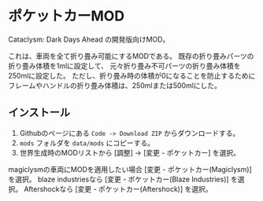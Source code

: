 # ポケットカーMOD

Cataclysm: Dark Days Ahead の開発版向けMOD。

これは、車両を全て折り畳み可能にするMODである。
既存の折り畳みパーツの折り畳み体積を1mlに設定して、
元々折り畳み不可パーツの折り畳み体積を250mlに設定した。
ただし、折り畳み時の体積が0になることを防止するために
フレームやハンドルの折り畳み体積は、250mlまたは500mlにした。

## インストール

1. Githubのページにある `Code -> Download ZIP` からダウンロードする。
2. `mods` フォルダを `data/mods` にコピーする。
3. 世界生成時のMODリストから [調整] -> [変更 - ポケットカー] を選択。

magiclysmの車両にMODを適用したい場合 [変更 - ポケットカー(Magiclysm)] を選択。
blaze industriesなら [変更 - ポケットカー(Blaze Industries)] を選択。
Aftershockなら [変更 - ポケットカー(Aftershock)] を選択。
